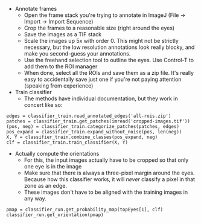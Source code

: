 - Annotate frames
  - Open the frame stack you're trying to annotate in ImageJ (File -> Import -> Import Sequence)
  - Crop the frames to a reasonable size (right around the eyes)
  - Save the images as a TIF stack
  - Scale the images up 5x with order 0. This might not be strictly necessary,
    but the low resolution annotations look really blocky, and make you
    second-guess your annotations.
  - Use the freehand selection tool to outline the eyes. Use Control-T to add
    them to the ROI manager
  - When done, select all the ROIs and save them as a zip file. It's really easy
    to accidentally save just one if you're not paying attention (speaking from
    experience)
- Train classifier
  - The methods have individual documentation, but they work in concert like so:
```
edges = classifier_train.read_annotated_edges('all-rois.zip')
patches = classifier_train.get_patches(imread('cropped-images.tif'))
(pos, neg) = classifier_train.categorize_patches(patches, edges)
pos_expand = classifier_train.expand_without_noise(pos, len(neg))
X, Y = classifier_train.combine_classes(pos_expand, neg)
clf = classifier_train.train_classifier(X, Y)
```
- Actually compute the orientations
  - For this, the input images actually have to be cropped so that only one eye
    is in the image
  - Make sure that there is always a three-pixel margin around the eyes. Because
    how this classifier works, it will *never* classify a pixel in that zone as
    an edge.
  - These images don't have to be aligned with the training images in any way.
```
pmap = classifier_run.get_probability_map(topEyes[1], clf)
classifier_run.get_orientation(pmap)
```
